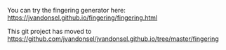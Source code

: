 
You can try the fingering generator here: https://jvandonsel.github.io/fingering/fingering.html

This git project has moved to https://github.com/jvandonsel/jvandonsel.github.io/tree/master/fingering

